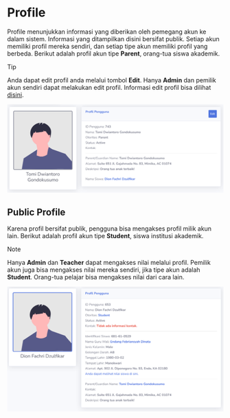 # Profile
Profile menunjukkan informasi yang diberikan oleh pemegang akun ke dalam sistem. Informasi yang ditampilkan disini bersifat publik. Setiap akun memiliki profil mereka sendiri, dan setiap tipe akun memiliki profil yang berbeda. Berikut adalah profil akun tipe **Parent**, orang-tua siswa akademik.

>[!TIP]
> Anda dapat edit profil anda melalui tombol **Edit**. Hanya **Admin** dan pemilik akun sendiri dapat melakukan edit profil. Informasi edit profil bisa dilihat [disini](general/settings.md).

![Profile Parent](_media/profile_parent.png)

## Public Profile
Karena profil bersifat publik, pengguna bisa mengakses profil milik akun lain. Berikut adalah profil akun tipe **Student**, siswa institusi akademik.

> [!NOTE]
> Hanya **Admin** dan **Teacher** dapat mengakses nilai melalui profil. Pemilik akun juga bisa mengakses nilai mereka sendiri, jika tipe akun adalah **Student**. Orang-tua pelajar bisa mengakses nilai dari cara lain.

![Profile Student](_media/profile_student.png)